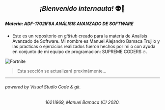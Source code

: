 
## <center> *¡Bienvenido internauta!* :alien::raised_hands:

##### Materia: ADF-1702IF8A ANÁLISIS AVANZADO DE SOFTWARE
  - Este es un repositorio en _gitHub_ creado para la materia de Analisis Avanzado de Software.
  Mi nombre es Manuel Alejandro Bamaca Trujilo y las practicas o ejercicios realizados fueron hechos por mi o con ayuda en conjunto de mi equipo de programacion: SUPREME CODERS :fire:.

  ![Fortnite](https://progameguides.com/wp-content/uploads/2020/02/featured-fortnite-c2-season2-guide.jpg)

  > Esta sección se actualizará proximámente...

___
###### powered by Visual Studio Code & git.
###### <center> 16211969, Manuel Bamaca (C) 2020.



